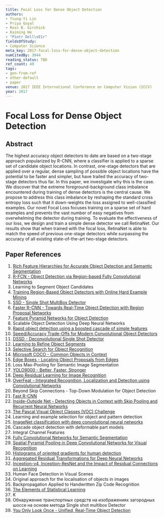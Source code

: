 ```yaml
---
title: Focal Loss for Dense Object Detection
authors:
- Tsung-Yi Lin
- Priya Goyal
- Ross B. Girshick
- Kaiming He
- "Piotr Doll\xE1r"
fieldsOfStudy:
- Computer Science
meta_key: 2017-focal-loss-for-dense-object-detection
numCitedBy: 3944
reading_status: TBD
ref_count: 49
tags:
- gen-from-ref
- other-default
- paper
venue: 2017 IEEE International Conference on Computer Vision (ICCV)
year: 2017
---
```


# Focal Loss for Dense Object Detection

## Abstract

The highest accuracy object detectors to date are based on a two-stage approach popularized by R-CNN, where a classifier is applied to a sparse set of candidate object locations. In contrast, one-stage detectors that are applied over a regular, dense sampling of possible object locations have the potential to be faster and simpler, but have trailed the accuracy of two-stage detectors thus far. In this paper, we investigate why this is the case. We discover that the extreme foreground-background class imbalance encountered during training of dense detectors is the central cause. We propose to address this class imbalance by reshaping the standard cross entropy loss such that it down-weights the loss assigned to well-classified examples. Our novel Focal Loss focuses training on a sparse set of hard examples and prevents the vast number of easy negatives from overwhelming the detector during training. To evaluate the effectiveness of our loss, we design and train a simple dense detector we call RetinaNet. Our results show that when trained with the focal loss, RetinaNet is able to match the speed of previous one-stage detectors while surpassing the accuracy of all existing state-of-the-art two-stage detectors.

## Paper References

1. [Rich Feature Hierarchies for Accurate Object Detection and Semantic Segmentation](2014-rich-feature-hierarchies-for-accurate-object-detection-and-semantic-segmentation)
2. [R-FCN - Object Detection via Region-based Fully Convolutional Networks](2016-r-fcn-object-detection-via-region-based-fully-convolutional-networks)
3. Learning to Segment Object Candidates
4. [Training Region-Based Object Detectors with Online Hard Example Mining](2016-training-region-based-object-detectors-with-online-hard-example-mining)
5. [SSD - Single Shot MultiBox Detector](2016-ssd-net.md)
6. [Faster R-CNN - Towards Real-Time Object Detection with Region Proposal Networks](2015-faster-r-cnn-towards-real-time-object-detection-with-region-proposal-networks)
7. [Feature Pyramid Networks for Object Detection](2017-feature-pyramid-networks-for-object-detection)
8. Scalable Object Detection Using Deep Neural Networks
9. [Rapid object detection using a boosted cascade of simple features](2001-rapid-object-detection-using-a-boosted-cascade-of-simple-features)
10. [Speed/Accuracy Trade-Offs for Modern Convolutional Object Detectors](2017-speed-accuracy-trade-offs-for-modern-convolutional-object-detectors)
11. [DSSD - Deconvolutional Single Shot Detector](2017-dssd-deconvolutional-single-shot-detector)
12. [Learning to Refine Object Segments](2016-learning-to-refine-object-segments)
13. [Selective Search for Object Recognition](2013-selective-search-for-object-recognition)
14. [Microsoft COCO - Common Objects in Context](2014-microsoft-coco-common-objects-in-context)
15. [Edge Boxes - Locating Object Proposals from Edges](2014-edge-boxes-locating-object-proposals-from-edges)
16. Loss Max-Pooling for Semantic Image Segmentation
17. [YOLO9000 - Better, Faster, Stronger](2017-yolo9000-better-faster-stronger)
18. [Deep Residual Learning for Image Recognition](2015-resnet.md)
19. [OverFeat - Integrated Recognition, Localization and Detection using Convolutional Networks](2014-overfeat-integrated-recognition-localization-and-detection-using-convolutional-networks)
20. Beyond Skip Connections - Top-Down Modulation for Object Detection
21. [Fast R-CNN](2015-fast-r-cnn)
22. [Inside-Outside Net - Detecting Objects in Context with Skip Pooling and Recurrent Neural Networks](2016-inside-outside-net-detecting-objects-in-context-with-skip-pooling-and-recurrent-neural-networks)
23. [The Pascal Visual Object Classes (VOC) Challenge](2009-the-pascal-visual-object-classes-voc-challenge)
24. Learning and example selection for object and pattern detection
25. [ImageNet classification with deep convolutional neural networks](2012-alexnet.md)
26. Cascade object detection with deformable part models
27. Integral Channel Features
28. [Fully Convolutional Networks for Semantic Segmentation](2017-fully-convolutional-networks-for-semantic-segmentation)
29. [Spatial Pyramid Pooling in Deep Convolutional Networks for Visual Recognition](2015-spatial-pyramid-pooling-in-deep-convolutional-networks-for-visual-recognition)
30. [Histograms of oriented gradients for human detection](2005-histograms-of-oriented-gradients-for-human-detection)
31. [Aggregated Residual Transformations for Deep Neural Networks](2017-aggregated-residual-transformations-for-deep-neural-networks)
32. [Inception-v4, Inception-ResNet and the Impact of Residual Connections on Learning](2017-inception-v4-inception-resnet-and-the-impact-of-residual-connections-on-learning)
33. Human Face Detection in Visual Scenes
34. Original approach for the localisation of objects in images
35. Backpropagation Applied to Handwritten Zip Code Recognition
36. [The Elements of Statistical Learning](2003-the-elements-of-statistical-learning)
37. K
38. Обнаружение транспортных средств на изображениях загородных шоссе на основе метода Single shot multibox Detector
39. [You Only Look Once - Unified, Real-Time Object Detection](2016-you-only-look-once-unified-real-time-object-detection)

